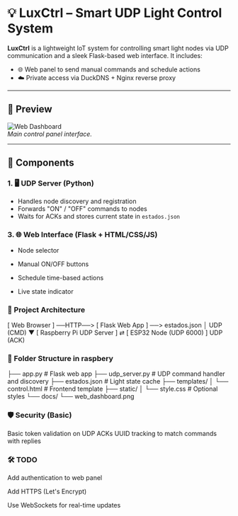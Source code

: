 # 💡 LuxCtrl  – Smart UDP Light Control System

**LuxCtrl** is a lightweight IoT system for controlling smart light nodes via UDP communication and a sleek Flask-based web interface. It includes:

- 🌐 Web panel to send manual commands and schedule actions  
- ☁️ Private access via DuckDNS + Nginx reverse proxy  

---

## 📸 Preview

![Web Dashboard](web_dashboard.png)  
*Main control panel interface.*

---

## 🧩 Components

### 1. 🖥️ UDP Server (Python)

- Handles node discovery and registration  
- Forwards "ON" / "OFF" commands to nodes  
- Waits for ACKs and stores current state in `estados.json`  

### 3. 🌐 Web Interface (Flask + HTML/CSS/JS)
- Node selector

- Manual ON/OFF buttons

- Schedule time-based actions

- Live state indicator

### 🔄 Project Architecture

[ Web Browser ] ──HTTP──> [ Flask Web App ] ──> estados.json
                                              │
             UDP (CMD)                        ▼
[ Raspberry Pi UDP Server ]  ⇄  [ ESP32 Node (UDP 6000) ]
             UDP (ACK)                         

### 📁 Folder Structure in raspbery
├── app.py              # Flask web app
├── udp_server.py       # UDP command handler and discovery
├── estados.json        # Light state cache
├── templates/
│   └── control.html    # Frontend template
├── static/
│   └── style.css       # Optional styles
└── docs/
    └── web_dashboard.png

### 🛡️ Security (Basic)
Basic token validation on UDP ACKs
UUID tracking to match commands with replies

### 🛠️ TODO
Add authentication to web panel

Add HTTPS (Let's Encrypt)

Use WebSockets for real-time updates
